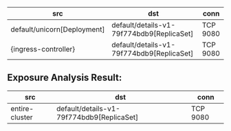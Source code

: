 | src | dst | conn |
|-----|-----|------|
| default/unicorn[Deployment] | default/details-v1-79f774bdb9[ReplicaSet] | TCP 9080 |
| {ingress-controller} | default/details-v1-79f774bdb9[ReplicaSet] | TCP 9080 |
## Exposure Analysis Result:
| src | dst | conn |
|-----|-----|------|
| entire-cluster | default/details-v1-79f774bdb9[ReplicaSet] | TCP 9080 |